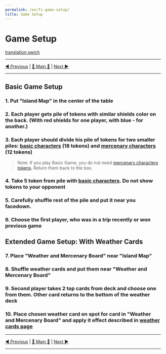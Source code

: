 ```yaml
---
permalink: /en/fi-game-setup/
title: Game Setup
---
```


# Game Setup

[translation swich](.)

***

[◄ Previous](WeatherCards.md) | [🚪 Main 🚪](IndexPage.md) | [Next ►](GamePlay.md)

***

## Basic Game Setup

### 1. Put "Island Map" in the center of the table

### 2. Each player gets pile of tokens with similar shields color on the back. (With red shields for one player, with blue - for another.)

### 3. Each player should divide his pile of tokens for two smaller piles: [basic characters](BasicCharactersDescription.md) (18 tokens) and [mercenary characters](MercenaryCharactersDescription.md) (12 tokens)

> Note: If you play Basic Game, you do not need [mercenary characters tokens](MercenaryCharactersDescription.md). Return them back to the box.

### 4. Take 5 token from pile with [basic characters](BasicCharactersDescription.md). Do not show tokens to your opponent

### 5. Carefully shuffle rest of the pile and put it near you facedown.

### 6. Choose the first player, who was in a trip recently or won previous game

## Extended Game Setup: With Weather Cards

### 7. Place "Weather and Mercenary Board" near "Island Map"

### 8. Shuffle weather cards and put them near "Weather and Mercenary Board"

### 9. Second player takes 2 top cards from deck and choose one from them. Other card returns to the bottom of the weather deck 

### 10. Place chosen weather card on spot for card in "Weather and Mercenary Board" and apply it effect described in [weather cards page](WeatherCards.md)

***

[◄ Previous](WeatherCards.md) | [🚪 Main 🚪](IndexPage.md) | [Next ►](GamePlay.md)

***

<!--Web links ref-->

<!--Image links ref-->